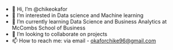 - 👋 Hi, I’m @chikeokafor
- 👀 I’m interested in Data science and Machine learning
- 🌱 I’m currently learning Data Science and Business Analytics at McCombs School of Business
- 💞️ I’m looking to collaborate on projects
- 📫 How to reach me: via email - okaforchike96@gmail.com

<!---
chikeokafor/chikeokafor is a ✨ special ✨ repository because its `README.md` (this file) appears on your GitHub profile.
You can click the Preview link to take a look at your changes.
--->
